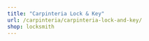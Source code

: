```yaml
---
title: "Carpinteria Lock & Key"
url: /carpinteria/carpinteria-lock-and-key/
shop: locksmith
---
```

